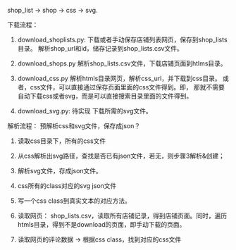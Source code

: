 shop_list -> shop -> css -> svg.

下载流程：
1. download_shoplists.py:
下载或者手动保存店铺列表网页，保存到shop_lists目录。
解析shop_url和id，储存记录到shop_lists.csv文件。

2. download_shops.py
解析shop_lists.csv文件，下载店铺页面到htlms目录。

3. download_css.py
解析htmls目录网页，解析css_url，并下载到css目录。
或者，css文件，可以直接通过保存页面里面的css文件得到。即，
那就不需要自动下载css或者svg，而是可以直接搜索目录里面的文件得到。

4. download_svg.py: 待实现
下载所需的svg文件。

解析流程：
预解析css和svg文件，保存成json？
1. 读取css目录下，所有的css文件
2. 从css解析出svg路径，查找是否已有json文件，若无，则步骤3解析&创建；
3. 解析svg文件，存成json文件。
4. css所有的class对应的svg json文件
5. 写一个css class到真实文本的对应方法。


1. 读取网页：
shop_lists.csv，读取所有店铺记录，得到店铺页面。同时，遍历htmls目录，得到不是download的页面，即手动下载的页面。

2. 读取网页的评论数据
-> 根据css class，找到对应的css文件